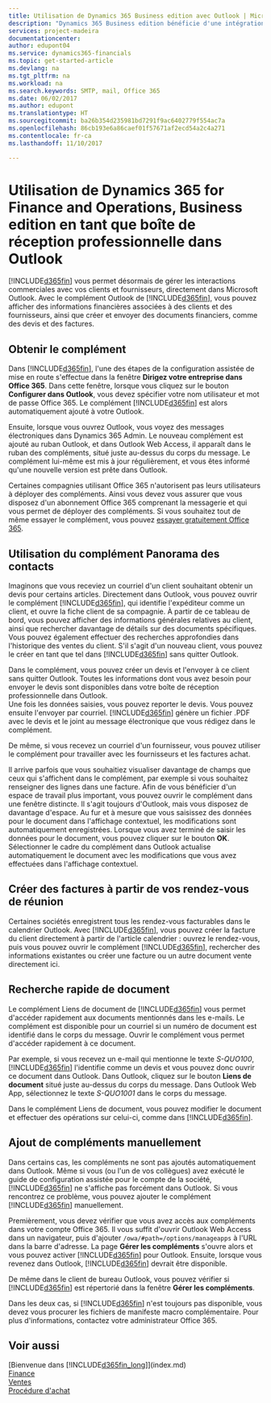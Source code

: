 ```yaml
---
title: Utilisation de Dynamics 365 Business edition avec Outlook | Microsoft Docs
description: "Dynamics 365 Business edition bénéficie d'une intégration complète à Office 365, ce qui vous permet de gérer tous vos interactions et messages d'affaires avec les clients et les fournisseurs directement dans Outlook."
services: project-madeira
documentationcenter: 
author: edupont04
ms.service: dynamics365-financials
ms.topic: get-started-article
ms.devlang: na
ms.tgt_pltfrm: na
ms.workload: na
ms.search.keywords: SMTP, mail, Office 365
ms.date: 06/02/2017
ms.author: edupont
ms.translationtype: HT
ms.sourcegitcommit: ba26b354d235981bd7291f9ac6402779f554ac7a
ms.openlocfilehash: 86cb193e6a86caef01f57671af2ecd54a2c4a271
ms.contentlocale: fr-ca
ms.lasthandoff: 11/10/2017

---
```

# <a name="using-dynamics-365-for-finance-and-operations-business-edition-as-your-business-inbox-in-outlook"></a>Utilisation de Dynamics 365 for Finance and Operations, Business edition en tant que boîte de réception professionnelle dans Outlook
[!INCLUDE[d365fin](includes/d365fin_md.md)] vous permet désormais de gérer les interactions commerciales avec vos clients et fournisseurs, directement dans Microsoft Outlook. Avec le complément Outlook de [!INCLUDE[d365fin](includes/d365fin_md.md)], vous pouvez afficher des informations financières associées à des clients et des fournisseurs, ainsi que créer et envoyer des documents financiers, comme des devis et des factures.  

## <a name="get-the-add-in"></a>Obtenir le complément
Dans [!INCLUDE[d365fin](includes/d365fin_md.md)], l'une des étapes de la configuration assistée de mise en route s'effectue dans la fenêtre **Dirigez votre entreprise dans Office 365**. Dans cette fenêtre, lorsque vous cliquez sur le bouton **Configurer dans Outlook**, vous devez spécifier votre nom utilisateur et mot de passe Office 365. Le complément [!INCLUDE[d365fin](includes/d365fin_md.md)] est alors automatiquement ajouté à votre Outlook.  

Ensuite, lorsque vous ouvrez Outlook, vous voyez des messages électroniques dans Dynamics 365 Admin. Le nouveau complément est ajouté au ruban Outlook, et dans Outlook Web Access, il apparaît dans le ruban des compléments, situé juste au-dessus du corps du message. Le complément lui-même est mis à jour régulièrement, et vous êtes informé qu'une nouvelle version est prête dans Outlook.  

Certaines compagnies utilisant Office 365 n'autorisent pas leurs utilisateurs à déployer des compléments. Ainsi vous devez vous assurer que vous disposez d'un abonnement Office 365 comprenant la messagerie et qui vous permet de déployer des compléments. Si vous souhaitez tout de même essayer le complément, vous pouvez [essayer gratuitement Office 365](https://products.office.com/try).  

## <a name="using-the-contact-insights-add-in"></a>Utilisation du complément Panorama des contacts
Imaginons que vous receviez un courriel d'un client souhaitant obtenir un devis pour certains articles. Directement dans Outlook, vous pouvez ouvrir le complément [!INCLUDE[d365fin](includes/d365fin_md.md)], qui identifie l'expéditeur comme un client, et ouvre la fiche client de sa compagnie. À partir de ce tableau de bord, vous pouvez afficher des informations générales relatives au client, ainsi que rechercher davantage de détails sur des documents spécifiques. Vous pouvez également effectuer des recherches approfondies dans l'historique des ventes du client. S'il s'agit d'un nouveau client, vous pouvez le créer en tant que tel dans [!INCLUDE[d365fin](includes/d365fin_md.md)] sans quitter Outlook.  

Dans le complément, vous pouvez créer un devis et l'envoyer à ce client sans quitter Outlook. Toutes les informations dont vous avez besoin pour envoyer le devis sont disponibles dans votre boîte de réception professionnelle dans Outlook.  
Une fois les données saisies, vous pouvez reporter le devis. Vous pouvez ensuite l'envoyer par courriel. [!INCLUDE[d365fin](includes/d365fin_md.md)] génère un fichier .PDF avec le devis et le joint au message électronique que vous rédigez dans le complément.  

De même, si vous recevez un courriel d'un fournisseur, vous pouvez utiliser le complément pour travailler avec les fournisseurs et les factures achat.  

Il arrive parfois que vous souhaitiez visualiser davantage de champs que ceux qui s'affichent dans le complément, par exemple si vous souhaitez renseigner des lignes dans une facture. Afin de vous bénéficier d'un espace de travail plus important, vous pouvez ouvrir le complément dans une fenêtre distincte. Il s'agit toujours d'Outlook, mais vous disposez de davantage d'espace. Au fur et à mesure que vous saisissez des données pour le document dans l'affichage contextuel, les modifications sont automatiquement enregistrées. Lorsque vous avez terminé de saisir les données pour le document, vous pouvez cliquer sur le bouton **OK**. Sélectionner le cadre du complément dans Outlook actualise automatiquement le document avec les modifications que vous avez effectuées dans l'affichage contextuel.  

## <a name="create-invoices-from-your-meeting-appointments"></a>Créer des factures à partir de vos rendez-vous de réunion
Certaines sociétés enregistrent tous les rendez-vous facturables dans le calendrier Outlook. Avec [!INCLUDE[d365fin](includes/d365fin_md.md)], vous pouvez créer la facture du client directement à partir de l'article calendrier : ouvrez le rendez-vous, puis vous pouvez ouvrir le complément [!INCLUDE[d365fin](includes/d365fin_md.md)], rechercher des informations existantes ou créer une facture ou un autre document vente directement ici.  

## <a name="quick-document-lookup"></a>Recherche rapide de document
Le complément Liens de document de [!INCLUDE[d365fin](includes/d365fin_md.md)] vous permet d'accéder rapidement aux documents mentionnés dans les e-mails. Le complément est disponible pour un courriel si un numéro de document est identifié dans le corps du message. Ouvrir le complément vous permet d'accéder rapidement à ce document.  

Par exemple, si vous recevez un e-mail qui mentionne le texte *S-QUO100*, [!INCLUDE[d365fin](includes/d365fin_md.md)] l'identifie comme un devis et vous pouvez donc ouvrir ce document dans Outlook. Dans Outlook, cliquez sur le bouton **Liens de document** situé juste au-dessus du corps du message. Dans Outlook Web App, sélectionnez le texte *S-QUO1001* dans le corps du message.  

Dans le complément Liens de document, vous pouvez modifier le document et effectuer des opérations sur celui-ci, comme dans [!INCLUDE[d365fin](includes/d365fin_md.md)].

## <a name="adding-the-add-ins-manually"></a>Ajout de compléments manuellement
Dans certains cas, les compléments ne sont pas ajoutés automatiquement dans Outlook. Même si vous (ou l'un de vos collègues) avez exécuté le guide de configuration assistée pour le compte de la société, [!INCLUDE[d365fin](includes/d365fin_md.md)] ne s'affiche pas forcément dans Outlook. Si vous rencontrez ce problème, vous pouvez ajouter le complément [!INCLUDE[d365fin](includes/d365fin_md.md)] manuellement.  

Premièrement, vous devez vérifier que vous avez accès aux compléments dans votre compte Office 365. Il vous suffit d'ouvrir Outlook Web Access dans un navigateur, puis d'ajouter `/owa/#path=/options/manageapps` à l'URL dans la barre d'adresse. La page **Gérer les compléments** s'ouvre alors et vous pouvez activer [!INCLUDE[d365fin](includes/d365fin_md.md)] pour Outlook. Ensuite, lorsque vous revenez dans Outlook, [!INCLUDE[d365fin](includes/d365fin_md.md)] devrait être disponible.  

De même dans le client de bureau Outlook, vous pouvez vérifier si [!INCLUDE[d365fin](includes/d365fin_md.md)] est répertorié dans la fenêtre **Gérer les compléments**.  

Dans les deux cas, si [!INCLUDE[d365fin](includes/d365fin_md.md)] n'est toujours pas disponible, vous devez vous procurer les fichiers de manifeste macro complémentaire. Pour plus d'informations, contactez votre administrateur Office 365.

## <a name="see-also"></a>Voir aussi
[Bienvenue dans [!INCLUDE[d365fin_long](includes/d365fin_long_md.md)]](index.md)  
[Finance](finance.md)  
[Ventes](sales-manage-sales.md)  
[Procédure d'achat](purchasing-manage-purchasing.md)  


